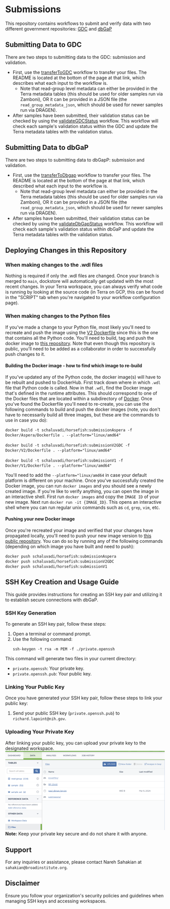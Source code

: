 # Submissions 
This repository contains workflows to submit and verify data with two different government repositories: [GDC](https://portal.gdc.cancer.gov/) and [dbGaP](https://www.ncbi.nlm.nih.gov/gap/)

## Submitting Data to GDC
There are two steps to submitting data to the GDC: submission and validation. 
* First, use the [transferToGDC](https://dockstore.org/workflows/github.com/broadinstitute/submissions/transferToGDC:main?tab=info) workflow to transfer your files. The README is located at the bottom of the page at that link, which describes what each input to the workflow is. 
  * Note that read-group level metadata can either be provided in the Terra metadata tables (this should be used for older samples run via Zamboni), OR it can be provided in a JSON file (the `read_group_metadata_json`, which should be used for newer samples run via DRAGEN). 
* After samples have been submitted, their validation status can be checked by using the [validateGDCStatus](https://dockstore.org/workflows/github.com/broadinstitute/submissions/validateGDCStatus:main?tab=info) workflow. This workflow will check each sample's validation status within the GDC and update the Terra metadata tables with the validation status. 

## Submitting Data to dbGaP 
There are two steps to submitting data to dbGapP: submission and validation.
* First, use the [transferToDbgap](https://dockstore.org/workflows/github.com/broadinstitute/submissions/transferToDbgap:main?tab=info) workflow to transfer your files. The README is located at the bottom of the page at that link, which described what each input to the workflow is.
  * Note that read-group level metadata can either be provided in the Terra metadata tables (this should be used for older samples run via Zamboni), OR it can be provided in a JSON file (the `read_group_metadata_json`, which should be used for newer samples run via DRAGEN).
* After samples have been submitted, their validation status can be checked by using the [validateDbGapStatus](https://dockstore.org/workflows/github.com/broadinstitute/submissions/validateDbGapStatus:main?tab=info) workflow. This workflow will check each sample's validation status within dbGaP and update the Terra metadata tables with the validation status.


## Deploying Changes in this Repository 
### When making changes to the .wdl files
Nothing is required if only the .wdl files are changed. Once your branch is merged to `main`, dockstore will automatically get updated with the most recent changes. In your Terra workspace, you can always verify what code is running by looking at the source code (in Terra on GCP, this can be found in the "SCRIPT" tab when you're navigated to your workflow configuration page). 

### When making changes to the Python files
If you've made a change to your Python file, most likely you'll need to recreate and push the image using the [V2 Dockerfile](Docker/V2/Dockerfile) since this is the one that contains all the Python code. You'll need to build, tag and push the docker image to [this repository](https://hub.docker.com/r/schaluvadi/horsefish/tags). Note that even though this repository is public, you'll need to be added as a collaborator in order to successfully push changes to it. 

#### Building the Docker image - how to find which image to re-build
If you've updated any of the Python code, the docker image(s) will have to be rebuilt and pushed to DockerHub. First track down where in which `.wdl` file that Python code is called. Now in that `.wdl`, find the Docker image that's defined in the runtime attributes. This should correspond to one of the Docker files that are located within a subdirectory of [Docker](Docker). Once you've found the Dockerfile you'll need to re-create, you can use the following commands to build and push the docker images (note, you don't have to necessarily build all three images, but these are the commands to use in case you do): 
```commandline
docker build -t schaluvadi/horsefish:submissionAspera -f Docker/Aspera/Dockerfile . --platform="linux/amd64"

docker build -t schaluvadi/horsefish:submissionV2GDC -f Docker/V2/Dockerfile . --platform="linux/amd64"

docker build -t schaluvadi/horsefish:submissionV1 -f Docker/V1/Dockerfile . --platform="linux/amd64"
```
You'll need to add the `--platform="linux/amd64`  in case your default platform is different on your machine. 
Once you've successfully created the Docker image, you can run `docker images` and you should see a newly created image. If you're like to verify anything, you can open the image in an interactive shell. First run `docker images` and copy the `IMAGE ID` of your new image. Next run `docker run -it {IMAGE_ID}`. This opens an interactive shell where you can run regular unix commands such as `cd`, `grep`, `vim`, etc.

#### Pushing your new Docker image
Once you're recreated your image and verified that your changes have propagated locally, you'll need to push your new image version to [this public repository](https://hub.docker.com/r/schaluvadi/horsefish/tags).
You can do so by running any of the following commands (depending on which image you have built and need to push): 
```commandLine
docker push schaluvadi/horsefish:submissionAspera
docker push schaluvadi/horsefish:submissionV2GDC
docker push schaluvadi/horsefish:submissionV1
```

## SSH Key Creation and Usage Guide
This guide provides instructions for creating an SSH key pair and utilizing it to establish secure connections with dbGaP.

### SSH Key Generation
To generate an SSH key pair, follow these steps:
1. Open a terminal or command prompt.
2. Use the following command:
    ```
    ssh-keygen -t rsa -m PEM -f ./private.openssh
    ```
This command will generate two files in your current directory:
- `private.openssh`: Your private key.
- `private.openssh.pub`: Your public key.

### Linking Your Public Key
Once you have generated your SSH key pair, follow these steps to link your public key:
1. Send your public SSH key (`private.openssh.pub`) to `richard.lapoint@nih.gov`.

### Uploading Your Private Key
After linking your public key, you can upload your private key to the designated workspace.
![Updating key in Terra](images/key_upload.png)
**Note:** Keep your private key secure and do not share it with anyone.

## Support
For any inquiries or assistance, please contact Nareh Sahakian at `sahakian@broadinstitute.org`.

## Disclaimer
Ensure you follow your organization's security policies and guidelines when managing SSH keys and accessing workspaces.
